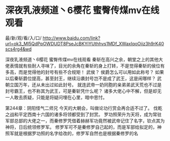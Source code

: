# 深夜乳液频道丶6樱花 蜜臀传煤mv在线观看

最/新/观/看/入/口/ http://www.baidu.com/link?url=ok3_Ml5QdPpOWDUDT8PseJcBKYiYUthhvs1MDf_XWaxIqoOiiz3h9rK40scs4rg4&wd


深夜乳液频道丶6樱花 蜜臀传煤mv在线观看
 秦斩在高兴之余，朝堂之上的其他大佬表情就有些耐人寻味了，目光的余角在秦斩的身上打转，不是觉得秦斩的侯位有多高，而是觉得他的封号有些不合规矩！
    武侯？
    侯爵怎么可以用如此称号？
    如果以后秦斩爵位提高，甚至封王，继续沿袭封号岂不是成了武王，这是闹哪样？
    武朝立国万年，还从未出过如此封号。
    就连武帝一奶同胞的亲弟弟武天荒也不过是封号霸王，也不称其为武王，可是秦斩凭什么呢？
    诸多大佬心中不解，但是却无一人敢去质疑，只能是将疑问埋在心里，暗中思忖。

第244章：阴阳怪气二师兄
    今天的大朝会，叫做论功行赏会再合适不过了。
    伐乾之战和平定西南十六国的诸多将领都受到了封赏。
    罗功照荣升为天将，成为常驻军部总部的大佬之一，而秦修罗凭借着赫赫军功竟然被武帝记住了名字，钦点其为神将，日后统领修罗军。
    修罗军可不是秦修罗自己起的，而是军部给拟定的，神照军就是根据罗功照的名字给改的，修罗军自然也是根据秦修罗的名
